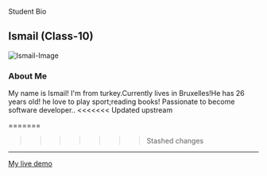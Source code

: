 Student Bio

## Ismail (Class-10)

![Ismail-Image](https://avatars3.githubusercontent.com/u/62258412?s=400&u=83c0cb8c97b32e36e2756d84c11fd4b777498527&v=4)

### About Me

My name is Ismail! I'm from turkey.Currently lives in Bruxelles!He has 26 years old! he love to play sport;reading books! Passionate to become software developer..
<<<<<<< Updated upstream






=======
>>>>>>> Stashed changes

---
[My live demo](https://ismailtugan.github.io/)
